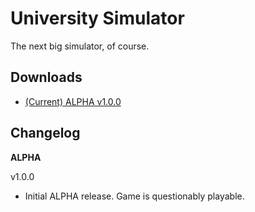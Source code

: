 University Simulator
====================

The next big simulator, of course.

Downloads
---------
* [(Current) ALPHA v1.0.0](https://www.dropbox.com/s/s39kwf1of1xfg4i/University%20Simulator%20ALPHA%20v1.0.0.jar?dl=0)

Changelog
---------
**ALPHA**

v1.0.0
* Initial ALPHA release. Game is questionably playable.
